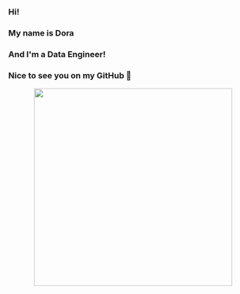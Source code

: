 ### Hi! 
### My name is Dora
### And I'm a Data Engineer!
### Nice to see you on my GitHub 👋
<div id="header" align="center">
  <img src="https://media.giphy.com/media/S9oNGC1E42VT2JRysv/giphy.gif" width="400"/>
</div>


<!--
<div id="badges">
  <img src="https://img.shields.io/badge/LinkedIn-blue?style=for-the-badge&logo=linkedin&logoColor=white" alt="LinkedIn Badge" height = "60"/>
</div>
--Ю
<!--
**DoraRitchikk/DoraRitchikk** is a ✨ _special_ ✨ repository because its `README.md` (this file) appears on your GitHub profile.

Here are some ideas to get you started:

- 🔭 I’m currently working on ...
- 🌱 I’m currently learning ...
- 👯 I’m looking to collaborate on ...
- 🤔 I’m looking for help with ...
- 💬 Ask me about ...
- 📫 How to reach me: ...
- 😄 Pronouns: ...
- ⚡ Fun fact: ...
-->
